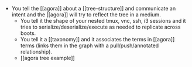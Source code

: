 - You tell the [[agora]] about a [[tree-structure]] and communicate an intent and the [[agora]] will try to reflect the tree in a medium.
  - You tell it the shape of your nested tmux, vnc, ssh, i3 sessions and it tries to serialize/deserialize/execute as needed to replicate across boots.
  - You tell it a [[taxonomy]] and it associates the terms in [[agora]] terms (links them in the graph with a pull/push/annotated relationship).
  - [[agora tree example]]

